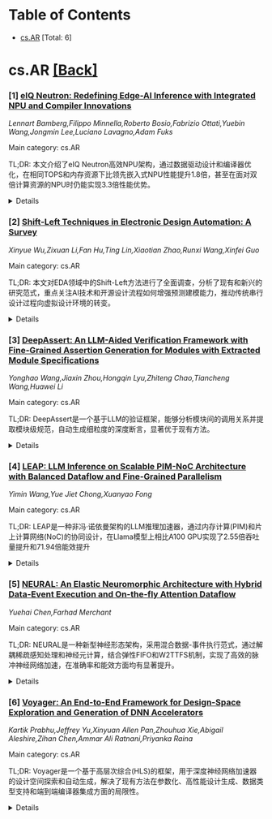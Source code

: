 <div id=toc></div>

# Table of Contents

- [cs.AR](#cs.AR) [Total: 6]


<div id='cs.AR'></div>

# cs.AR [[Back]](#toc)

### [1] [eIQ Neutron: Redefining Edge-AI Inference with Integrated NPU and Compiler Innovations](https://arxiv.org/abs/2509.14388)
*Lennart Bamberg,Filippo Minnella,Roberto Bosio,Fabrizio Ottati,Yuebin Wang,Jongmin Lee,Luciano Lavagno,Adam Fuks*

Main category: cs.AR

TL;DR: 本文介绍了eIQ Neutron高效NPU架构，通过数据驱动设计和编译器优化，在相同TOPS和内存资源下比领先嵌入式NPU性能提升1.8倍，甚至在面对双倍计算资源的NPU时仍能实现3.3倍性能优势。


<details>
  <summary>Details</summary>
Motivation: 传统NPU的峰值TOPS指标不能真实反映实际性能，且通常与更高的硅成本相关。需要在保持灵活性的同时最大化计算利用率。

Method: 采用灵活的、数据驱动的架构设计，配合编译器使用约束编程方法，根据工作负载特性优化计算和数据移动。

Result: 在标准AI基准测试中，相比领先的嵌入式NPU和编译器堆栈，在相同TOPS和内存资源下实现平均1.8倍加速（峰值4倍）。即使面对计算和内存资源翻倍的NPU，仍能提供最高3.3倍的性能提升。

Conclusion: eIQ Neutron NPU通过架构和编译器的协同设计，在保持灵活性的同时显著提升了计算效率，证明了在边缘AI推理中优化实际性能而非峰值指标的重要性。

Abstract: Neural Processing Units (NPUs) are key to enabling efficient AI inference in
resource-constrained edge environments. While peak tera operations per second
(TOPS) is often used to gauge performance, it poorly reflects real-world
performance and typically rather correlates with higher silicon cost. To
address this, architects must focus on maximizing compute utilization, without
sacrificing flexibility. This paper presents the eIQ Neutron efficient-NPU,
integrated into a commercial flagship MPU, alongside co-designed compiler
algorithms. The architecture employs a flexible, data-driven design, while the
compiler uses a constrained programming approach to optimize compute and data
movement based on workload characteristics. Compared to the leading embedded
NPU and compiler stack, our solution achieves an average speedup of 1.8x (4x
peak) at equal TOPS and memory resources across standard AI-benchmarks. Even
against NPUs with double the compute and memory resources, Neutron delivers up
to 3.3x higher performance.

</details>


### [2] [Shift-Left Techniques in Electronic Design Automation: A Survey](https://arxiv.org/abs/2509.14551)
*Xinyue Wu,Zixuan Li,Fan Hu,Ting Lin,Xiaotian Zhao,Runxi Wang,Xinfei Guo*

Main category: cs.AR

TL;DR: 本文对EDA领域中的Shift-Left方法进行了全面调查，分析了现有和新兴的研究范式，重点关注AI技术和开源设计流程如何增强预测建模能力，推动传统串行设计过程向虚拟设计环境的转变。


<details>
  <summary>Details</summary>
Motivation: 随着芯片设计复杂度增加，传统串行设计流程效率低下。Shift-Left方法通过创建数字孪生和融合多个设计步骤，使设计师能够更早建立强相关性并优化设计，但准确复制下游行为和确定采用时机仍存在挑战。

Method: 采用文献调查方法，系统梳理EDA领域中Shift-Left相关研究，包括AI技术的应用、开源设计流程的发展，以及数据驱动方法在EDA社区中的重要性。

Result: 研究发现AI技术和开源设计流程显著增强了预测和建模能力，数据驱动方法在EDA社区中变得越来越相关，这反过来增强了当前工具中的Shift-Left功能。

Conclusion: Shift-Left方法在EDA领域取得了重要进展，但仍面临挑战。未来需要继续发展智能EDA工具和技术，推动设计生态系统向更高效、更集成的方向发展。

Abstract: The chip design process involves numerous steps, beginning with defining
product requirements and progressing through architectural planning,
system-level design, and the physical layout of individual circuit blocks. As
the enablers of large-scale chip development, Electronic Design Automation
(EDA) tools play a vital role in helping designers achieve high-quality
results. The Shift-Left methodology introduces a pathway toward creating
digital twins and fusing multiple design steps, thereby transitioning
traditionally sequential, physically-aware processes into virtual design
environments. This shift allows designers to establish stronger correlations
earlier and optimize designs more effectively. However, challenges remain,
especially in accurately replicating downstream behaviors and determining the
right scope and timing for adoption. These challenges, in turn, have revealed
new opportunities for EDA vendors, physical designers, and logic designers
alike. As the industry advances toward intelligent EDA tools and techniques, it
is timely to reflect on Shift-Left progress made and the challenges that
remain. The rise of AI techniques and the momentum of open-source design flows
have significantly strengthened prediction and modeling capabilities, making
data-driven methods increasingly relevant to the EDA community. This, in turn,
enhances the ''Shift-Left'' features embedded in current tools. In this paper,
we present a comprehensive survey of existing and emerging paradigms in
Shift-Left research within EDA and the broader design ecosystem. Our goal is to
provide a unique perspective on the state of the field and its future
directions. Relevant papers mentioned are organized in
https://github.com/iCAS-SJTU/Shift-Left-EDA-Papers.

</details>


### [3] [DeepAssert: An LLM-Aided Verification Framework with Fine-Grained Assertion Generation for Modules with Extracted Module Specifications](https://arxiv.org/abs/2509.14668)
*Yonghao Wang,Jiaxin Zhou,Hongqin Lyu,Zhiteng Chao,Tiancheng Wang,Huawei Li*

Main category: cs.AR

TL;DR: DeepAssert是一个基于LLM的验证框架，能够分析模块间的调用关系并提取模块级规范，自动生成细粒度的深度断言，显著优于现有方法。


<details>
  <summary>Details</summary>
Motivation: 解决现有断言生成方法只能针对顶层设计或依赖黄金RTL模型的局限性，无法生成针对模块内部功能的深度断言的问题。

Method: 通过分析模块间调用关系，提取各模块的I/O端口信息和独立规范，利用LLM自动生成细粒度的深度断言。

Result: DeepAssert在生成高质量深度断言方面显著优于AssertLLM和Spec2Assertion等方法，并能提升这些方法的整体断言质量。

Conclusion: 该框架能够实现更全面有效的验证过程，为模块级验证提供了新的解决方案。

Abstract: Assertion-Based Verification (ABV) is a crucial method for ensuring that
logic designs conform to their architectural specifications. However, existing
assertion generation methods primarily rely on information either from the
design specification, or register-transfer level (RTL) code. The former methods
are typically limited to generating assertions for the top-level design. As the
top-level design is composed of different modules without module-level
specifications, they are unable to generate deep assertions that target the
internal functionality of modules. The latter methods often rely on a golden
RTL model, which is difficult to obtain. To address the above limitations, this
paper presents a novel large language model (LLM)-aided verification framework
named DeepAssert. DeepAssert is capable of analyzing the invocation
relationships between modules and extracting independent specifications for
each module with its I/O port information. These extracted specifications are
subsequently used to guide LLMs to automatically generate fine-grained deep
assertions for these modules. Our evaluation demonstrates that DeepAssert
significantly outperforms existing methods such as AssertLLM and Spec2Assertion
in generating high-quality deep assertions for modules. Furthermore, when
integrated with these methods, DeepAssert can enhance the overall quality of
the assertions generated. This allows for a more comprehensive and effective
verification process.

</details>


### [4] [LEAP: LLM Inference on Scalable PIM-NoC Architecture with Balanced Dataflow and Fine-Grained Parallelism](https://arxiv.org/abs/2509.14781)
*Yimin Wang,Yue Jiet Chong,Xuanyao Fong*

Main category: cs.AR

TL;DR: LEAP是一种非冯·诺依曼架构的LLM推理加速器，通过内存计算(PIM)和片上计算网络(NoC)的协同设计，在Llama模型上相比A100 GPU实现了2.55倍吞吐量提升和71.94倍能效提升


<details>
  <summary>Details</summary>
Motivation: 大型语言模型推理需求日益增长，但其巨大的张量规模和计算复杂度给内存、计算和数据总线带来了挑战，需要新的硬件架构来解决这些问题

Method: 提出计算/内存/通信协同设计的非冯·诺依曼加速器，结合PIM和计算NoC，根据数据动态性将矩阵乘法分配到PIM或NoC，通过启发式设计空间探索优化模型划分和映射，采用细粒度并行和分块技术实现高吞吐数据流

Result: 在Llama 1B/8B/13B模型上评估，相比A100 GPU实现了约2.55倍的吞吐量(tokens/sec)提升和约71.94倍的能效(tokens/Joule)提升

Conclusion: LEAP架构通过计算/内存/通信协同设计，有效解决了LLM推理中的内存和计算瓶颈，显著提升了吞吐量和能效，为LLM硬件加速提供了有前景的解决方案

Abstract: Large language model (LLM) inference has been a prevalent demand in daily
life and industries. The large tensor sizes and computing complexities in LLMs
have brought challenges to memory, computing, and databus. This paper proposes
a computation/memory/communication co-designed non-von Neumann accelerator by
aggregating processing-in-memory (PIM) and computational network-on-chip (NoC),
termed LEAP. The matrix multiplications in LLMs are assigned to PIM or NoC
based on the data dynamicity to maximize data locality. Model partition and
mapping are optimized by heuristic design space exploration. Dedicated
fine-grained parallelism and tiling techniques enable high-throughput dataflow
across the distributed resources in PIM and NoC. The architecture is evaluated
on Llama 1B/8B/13B models and shows $\sim$2.55$\times$ throughput (tokens/sec)
improvement and $\sim$71.94$\times$ energy efficiency (tokens/Joule) boost
compared to the A100 GPU.

</details>


### [5] [NEURAL: An Elastic Neuromorphic Architecture with Hybrid Data-Event Execution and On-the-fly Attention Dataflow](https://arxiv.org/abs/2509.15036)
*Yuehai Chen,Farhad Merchant*

Main category: cs.AR

TL;DR: NEURAL是一种新型神经形态架构，采用混合数据-事件执行范式，通过解耦稀疏感知处理和神经元计算，结合弹性FIFO和W2TTFS机制，实现了高效的脉冲神经网络加速，在准确率和能效方面均有显著提升。


<details>
  <summary>Details</summary>
Motivation: 现有SNN硬件实现存在脉冲稀疏性和多时间步执行的固有问题，导致延迟增加和能效降低，需要新的架构设计来解决这些挑战。

Method: 提出NEURAL架构：1）混合数据-事件执行范式，解耦稀疏感知处理与神经元计算；2）弹性FIFO支持；3）W2TTFS机制替代平均池化；4）基于知识蒸馏的训练框架构建单时间步SNN模型。

Result: 在CIFAR-10上准确率提升3.20%，CIFAR-100上提升5.13%；与现有SNN加速器相比，资源利用率降低50%，能效提升1.97倍。

Conclusion: NEURAL架构通过创新的混合执行范式和硬件设计，有效解决了SNN的稀疏性和延迟问题，在保持高准确率的同时显著提升了能效和资源效率。

Abstract: Spiking neural networks (SNNs) have emerged as a promising alternative to
artificial neural networks (ANNs), offering improved energy efficiency by
leveraging sparse and event-driven computation. However, existing hardware
implementations of SNNs still suffer from the inherent spike sparsity and
multi-timestep execution, which significantly increase latency and reduce
energy efficiency. This study presents NEURAL, a novel neuromorphic
architecture based on a hybrid data-event execution paradigm by decoupling
sparsity-aware processing from neuron computation and using elastic
first-in-first-out (FIFO). NEURAL supports on-the-fly execution of spiking
QKFormer by embedding its operations within the baseline computing flow without
requiring dedicated hardware units. It also integrates a novel
window-to-time-to-first-spike (W2TTFS) mechanism to replace average pooling and
enable full-spike execution. Furthermore, we introduce a knowledge distillation
(KD)-based training framework to construct single-timestep SNN models with
competitive accuracy. NEURAL is implemented on a Xilinx Virtex-7 FPGA and
evaluated using ResNet-11, QKFResNet-11, and VGG-11. Experimental results
demonstrate that, at the algorithm level, the VGG-11 model trained with KD
improves accuracy by 3.20% on CIFAR-10 and 5.13% on CIFAR-100. At the
architecture level, compared to existing SNN accelerators, NEURAL achieves a
50% reduction in resource utilization and a 1.97x improvement in energy
efficiency.

</details>


### [6] [Voyager: An End-to-End Framework for Design-Space Exploration and Generation of DNN Accelerators](https://arxiv.org/abs/2509.15205)
*Kartik Prabhu,Jeffrey Yu,Xinyuan Allen Pan,Zhouhua Xie,Abigail Aleshire,Zihan Chen,Ammar Ali Ratnani,Priyanka Raina*

Main category: cs.AR

TL;DR: Voyager是一个基于高层次综合(HLS)的框架，用于深度神经网络加速器的设计空间探索和自动生成，解决了现有方法在参数化、高性能设计生成、数据类型支持和端到端编译器集成方面的局限性。


<details>
  <summary>Details</summary>
Motivation: 深度神经网络需要硬件加速器来高效运行，但手动设计加速器耗时耗力且难以扩展。现有自动化方法存在参数化有限、无法生成高性能设计、数据类型支持不足以及缺乏端到端编译器等问题。

Method: 基于高层次综合(HLS)框架，提供跨技术节点、时钟频率和规模的可配置性，支持多种数据类型和量化方案，包括浮点数、posit和整数格式，以及用户自定义格式。集成PyTorch编译器进行端到端网络映射。

Result: 在先进视觉和语言模型上评估，Voyager实现高达99.8%的利用率，相比先前生成器延迟降低61%、面积减少56%，与手工优化加速器性能相当但自动化程度更高。

Conclusion: Voyager框架能够高效自动化生成高性能DNN加速器，支持快速设计空间探索和完整数据集精度评估，在保持高性能的同时显著提高了设计自动化水平。

Abstract: While deep neural networks (DNNs) have achieved state-of-the-art performance
in fields from computer vision to natural language processing, efficiently
running these computationally demanding models requires hardware accelerators.
However, designing these accelerators is a time-consuming, labor-intensive
process that does not scale well. While prior efforts have sought to automate
DNN accelerator generation, they offer limited parameterization, cannot produce
high-performance, tapeout-ready designs, provide limited support for datatypes
and quantization schemes, and lack an integrated, end-to-end software compiler.
This work proposes Voyager, a high-level synthesis (HLS)-based framework for
design space exploration (DSE) and generation of DNN accelerators. Voyager
overcomes the limitations of prior work by offering extensive configurability
across technology nodes, clock frequencies, and scales, with customizable
parameters such as number of processing elements, on-chip buffer sizes, and
external memory bandwidth. Voyager supports a wider variety of datatypes and
quantization schemes versus prior work, including both built-in floating-point,
posit and integer formats, as well as user-defined formats with both per-tensor
scaling and microscaling quantization. Voyager's PyTorch-based compiler
efficiently maps networks end-to-end on the generated hardware, with support
for quantization, fusion, and tiling. We evaluate Voyager on state-of-the-art
vision and language models. Voyager enables fast DSE with full-dataset accuracy
evaluation for datatypes and quantization schemes. Generated designs achieve a
high utilization across models and scales, up to 99.8%, and outperform prior
generators with up to 61% lower latency and 56% lower area. Compared to
hand-optimized accelerators, Voyager achieves comparable performance, while
offering much greater automation in design and workload mapping.

</details>
